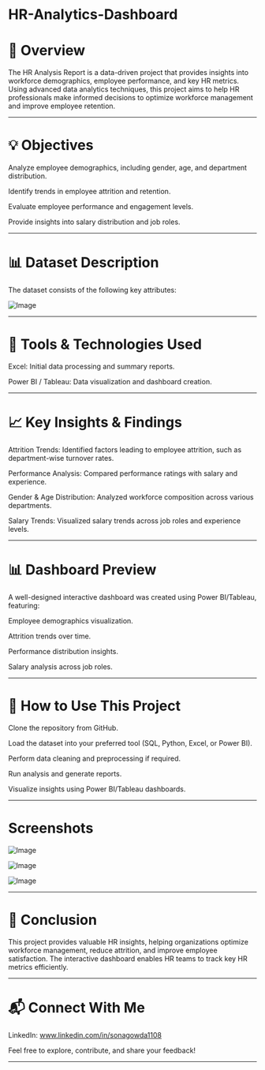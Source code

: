 # HR-Analytics-Dashboard

# 📌 Overview

The HR Analysis Report is a data-driven project that provides insights into workforce demographics, employee performance, and key HR metrics. Using advanced data analytics techniques, this project aims to help HR professionals make informed decisions to optimize workforce management and improve employee retention.

---

# 💡 Objectives

Analyze employee demographics, including gender, age, and department distribution.

Identify trends in employee attrition and retention.

Evaluate employee performance and engagement levels.

Provide insights into salary distribution and job roles.

---

# 📊 Dataset Description

The dataset consists of the following key attributes:

![Image](https://github.com/user-attachments/assets/62226024-ec7d-4d88-83cd-a0c54b33cde3)


---

# 🔧 Tools & Technologies Used

Excel: Initial data processing and summary reports.

Power BI / Tableau: Data visualization and dashboard creation.


--- 

# 📈 Key Insights & Findings

Attrition Trends: Identified factors leading to employee attrition, such as department-wise turnover rates.

Performance Analysis: Compared performance ratings with salary and experience.

Gender & Age Distribution: Analyzed workforce composition across various departments.

Salary Trends: Visualized salary trends across job roles and experience levels.

---

# 📊 Dashboard Preview

A well-designed interactive dashboard was created using Power BI/Tableau, featuring:

Employee demographics visualization.

Attrition trends over time.

Performance distribution insights.

Salary analysis across job roles.

---

# 🚀 How to Use This Project

Clone the repository from GitHub.

Load the dataset into your preferred tool (SQL, Python, Excel, or Power BI).

Perform data cleaning and preprocessing if required.

Run analysis and generate reports.

Visualize insights using Power BI/Tableau dashboards.

---

# Screenshots

![Image](https://github.com/user-attachments/assets/96552d0c-9d22-47bf-a684-c6ccb4bb44ce)

![Image](https://github.com/user-attachments/assets/47787cdb-1ded-44c5-b568-8b0252d10c88)

![Image](https://github.com/user-attachments/assets/28e43fb9-622f-4c51-b0e9-1c54656c599f)


---


# 📢 Conclusion

This project provides valuable HR insights, helping organizations optimize workforce management, reduce attrition, and improve employee satisfaction. The interactive dashboard enables HR teams to track key HR metrics efficiently.

---

# 📬 Connect With Me

LinkedIn: www.linkedin.com/in/sonagowda1108

Feel free to explore, contribute, and share your feedback!

---
